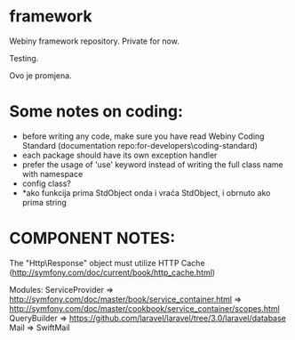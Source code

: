 framework
=========

Webiny framework repository. Private for now.

Testing.

Ovo je promjena.

Some notes on coding:
=========
- before writing any code, make sure you have read Webiny Coding Standard (documentation repo:for-developers\coding-standard)
- each package should have its own exception handler
- prefer the usage of 'use' keyword instead of writing the full class name with namespace
- config class?
- *ako funkcija prima StdObject onda i vraća StdObject, i obrnuto ako prima string


COMPONENT NOTES:
================
The "Http\Response" object must utilize HTTP Cache (http://symfony.com/doc/current/book/http_cache.html)

Modules:
ServiceProvider => http://symfony.com/doc/master/book/service_container.html
                => http://symfony.com/doc/master/cookbook/service_container/scopes.html
QueryBuilder => https://github.com/laravel/laravel/tree/3.0/laravel/database
Mail => SwiftMail